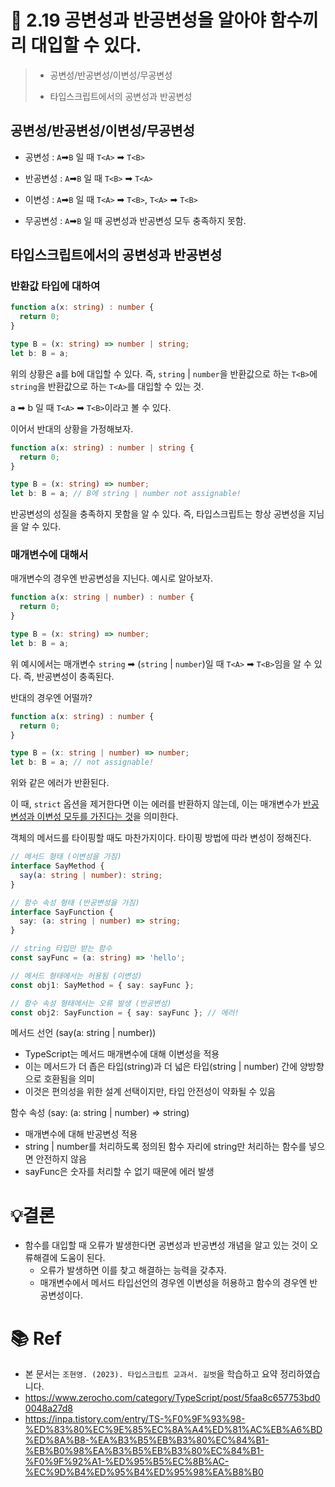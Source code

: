 # 📌 2.19 공변성과 반공변성을 알아야 함수끼리 대입할 수 있다.

> - 공변성/반공변성/이변성/무공변성
>
> - 타입스크립트에서의 공변성과 반공변성

## 공변성/반공변성/이변성/무공변성

- 공변성 : `A`➡`B` 일 때 `T<A>` ➡ `T<B>`

- 반공변성 : `A`➡`B` 일 때 `T<B>` ➡ `T<A>`

- 이변성 : `A`➡`B` 일 때 `T<A>` ➡ `T<B>`, `T<A>` ➡ `T<B>`

- 무공변성 : `A`➡`B` 일 때 공변성과 반공변성 모두 충족하지 못함.

## 타입스크립트에서의 공변성과 반공변성

### 반환값 타입에 대하여

```ts
function a(x: string) : number {
  return 0;
}

type B = (x: string) => number | string;
let b: B = a;
```

위의 상황은 a를 b에 대입할 수 있다. 즉, `string` | `number`을 반환값으로 하는 `T<B>`에 `string`을 반환값으로 하는 `T<A>`를 대입할 수 있는 것.

a ➡ b 일 때 `T<A>` ➡ `T<B>`이라고 볼 수 있다.

이어서 반대의 상황을 가정해보자.

```ts
function a(x: string) : number | string {
  return 0;
}

type B = (x: string) => number;
let b: B = a; // B에 string | number not assignable!
```

반공변성의 성질을 충족하지 못함을 알 수 있다. 즉, 타입스크립트는 항상 공변성을 지님을 알 수 있다.

### 매개변수에 대해서

매개변수의 경우엔 반공변성을 지닌다. 예시로 알아보자.

```ts
function a(x: string | number) : number {
  return 0;
}

type B = (x: string) => number;
let b: B = a;
```

위 예시에서는 매개변수 `string` ➡ (`string` | `number`)일 때 `T<A>` ➡ `T<B>`임을 알 수 있다.
즉, 반공변성이 충족된다.

반대의 경우엔 어떨까?

```ts
function a(x: string) : number {
  return 0;
}

type B = (x: string | number) => number;
let b: B = a; // not assignable!
```

위와 같은 에러가 반환된다.

이 때, `strict` 옵션을 제거한다면 이는 에러를 반환하지 않는데, 이는 매개변수가 <u>반공변성과 이변성 모두를 가진다는 것</u>을 의미한다.

객체의 메서드를 타이핑할 때도 마찬가지이다. 타이핑 방법에 따라 변성이 정해진다.

```ts
// 메서드 형태 (이변성을 가짐)
interface SayMethod {
  say(a: string | number): string;
}

// 함수 속성 형태 (반공변성을 가짐)
interface SayFunction {
  say: (a: string | number) => string;
}

// string 타입만 받는 함수
const sayFunc = (a: string) => 'hello';

// 메서드 형태에서는 허용됨 (이변성)
const obj1: SayMethod = { say: sayFunc };

// 함수 속성 형태에서는 오류 발생 (반공변성)
const obj2: SayFunction = { say: sayFunc }; // 에러!
```

메서드 선언 (say(a: string | number))

- TypeScript는 메서드 매개변수에 대해 이변성을 적용
- 이는 메서드가 더 좁은 타입(string)과 더 넓은 타입(string | number) 간에 양방향으로 호환됨을 의미
- 이것은 편의성을 위한 설계 선택이지만, 타입 안전성이 약화될 수 있음


함수 속성 (say: (a: string | number) => string)

- 매개변수에 대해 반공변성 적용
- string | number를 처리하도록 정의된 함수 자리에 string만 처리하는 함수를 넣으면 안전하지 않음
- sayFunc은 숫자를 처리할 수 없기 때문에 에러 발생

# 💡결론

- 함수를 대입할 때 오류가 발생한다면 공변성과 반공변성 개념을 알고 있는 것이 오류해결에 도움이 된다.
  - 오류가 발생하면 이를 찾고 해결하는 능력을 갖추자.
  - 매개변수에서 메서드 타입선언의 경우엔 이변성을 허용하고 함수의 경우엔 반공변성이다.

# 📚 Ref

- 본 문서는 `조현영. (2023). 타입스크립트 교과서. 길벗`을 학습하고 요약 정리하였습니다.
- https://www.zerocho.com/category/TypeScript/post/5faa8c657753bd00048a27d8
- https://inpa.tistory.com/entry/TS-%F0%9F%93%98-%ED%83%80%EC%9E%85%EC%8A%A4%ED%81%AC%EB%A6%BD%ED%8A%B8-%EA%B3%B5%EB%B3%80%EC%84%B1-%EB%B0%98%EA%B3%B5%EB%B3%80%EC%84%B1-%F0%9F%92%A1-%ED%95%B5%EC%8B%AC-%EC%9D%B4%ED%95%B4%ED%95%98%EA%B8%B0